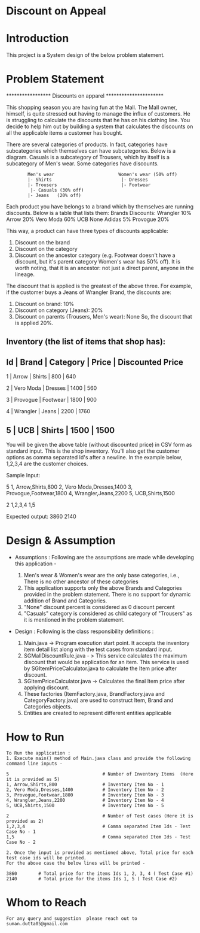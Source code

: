 # Discount on Appeal

# Introduction

This project is a System design of the below problem statement.

# Problem Statement

*****************   Discounts on apparel **********************

This shopping season you are having fun at the Mall. The Mall owner, himself, is quite stressed out having to manage the influx of customers.
He is struggling to calculate the discounts that he has on his clothing line. You decide to help him out by building a system that calculates the discounts on all the applicable items a customer has bought.

There are several categories of products. In fact, categories have subcategories which themselves can have subcategories. Below is a diagram.
Casuals is a subcategory of Trousers, which by itself is a subcategory of Men's wear. Some categories have discounts.

            Men's wear                        Women's wear (50% off)
            |- Shirts                          |- Dresses
            |- Trousers                        |- Footwear
             |- Casuals (30% off)
            |- Jeans   (20% off)

Each product you have belongs to a brand which by themselves are running discounts. Below is a table that lists them:
Brands Discounts:
Wrangler             10%
Arrow                20%
Vero Moda            60%
UCB                  None
Adidas               5%
Provogue             20%

This way, a product can have three types of discounts applicable:
1. Discount on the brand
2. Discount on the category
3. Discount on the ancestor category (e.g. Footwear doesn't have a discount, but it's parent category Women's wear has 50% off). It is worth noting, that it is an ancestor: not just a direct parent, anyone in the lineage.

The discount that is applied is the greatest of the above three. For example, if the customer buys a Jeans of Wrangler Brand, the discounts are:
1. Discount on brand: 10%
2. Discount on category (Jeans): 20%
3. Discount on parents (Trousers, Men's wear): None
So, the discount that is applied 20%.

Inventory (the list of items that shop has):
--------------------------------------------------------------------------
Id | Brand            | Category          | Price    | Discounted Price
--------------------------------------------------------------------------
1  | Arrow            | Shirts            | 800      | 640

2  | Vero Moda        | Dresses           | 1400     | 560

3  | Provogue         | Footwear          | 1800     | 900

4  | Wrangler         | Jeans             | 2200     | 1760

5  | UCB              | Shirts            | 1500     | 1500
--------------------------------------------------------------------------

You will be given the above table (without discounted price) in CSV form as standard input. This is the shop inventory.
You'll also get the customer options as comma separated Id's after a newline. In the example below, 1,2,3,4 are the customer choices.

Sample Input:

5
1, Arrow,Shirts,800
2, Vero Moda,Dresses,1400
3, Provogue,Footwear,1800
4, Wrangler,Jeans,2200
5, UCB,Shirts,1500

2
1,2,3,4
1,5

Expected output:
3860
2140

# Design & Assumption

  * Assumptions :
    Following are the assumptions are made while developing this application -
    1. Men's wear & Women's wear are the only base categories, i.e., There is no other ancestor of these categories
    2. This application supports only the above Brands and Categories provided in the problem statement. There is no
    support for dynamic addition of Brand and Categories.
    3. "None" discount percent is considered as 0 discount percent
    4. "Casuals" category is considered as child category of "Trousers" as it is mentioned in the problem statement.

  * Design :
    Following is the class responsibility definitions :
    1. Main.java -> Program execution start point. It accepts the inventory item detail list along with the test cases from
    standard input.
    2. SGMallDiscountRule.java - > This service calculates the maximum discount that would be application for an item. This
    service is used by SGItemPriceCalculator.java to calculate the Item price after discount.
    3. SGItemPriceCalculator.java -> Calculates the final Item price after applying discount.
    4. These factories (ItemFactory.java, BrandFactory.java and CategoryFactory.java) are used to construct Item, Brand
    and Categories objects.
    5. Entities are created to represent different entities applicable

# How to Run
    To Run the application :
    1. Execute main() method of Main.java class and provide the following command line inputs -

    5                                   # Number of Inventory Items  (Here it is provided as 5)
    1, Arrow,Shirts,800                 # Inventory Item No - 1
    2, Vero Moda,Dresses,1400           # Inventory Item No - 2
    3, Provogue,Footwear,1800           # Inventory Item No - 3
    4, Wrangler,Jeans,2200              # Inventory Item No - 4
    5, UCB,Shirts,1500                  # Inventory Item No - 5

    2                                   # Number of Test cases (Here it is provided as 2)
    1,2,3,4                             # Comma separated Item Ids - Test Case No - 1
    1,5                                 # Comma separated Item Ids - Test Case No - 2

    2. Once the input is provided as mentioned above, Total price for each test case ids will be printed.
    For the above case the below lines will be printed -

    3860        # Total price for the items Ids 1, 2, 3, 4 ( Test Case #1)
    2140        # Total price for the items Ids 1, 5 ( Test Case #2)

# Whom to Reach
    For any query and suggestion  please reach out to suman.dutta05@gmail.com